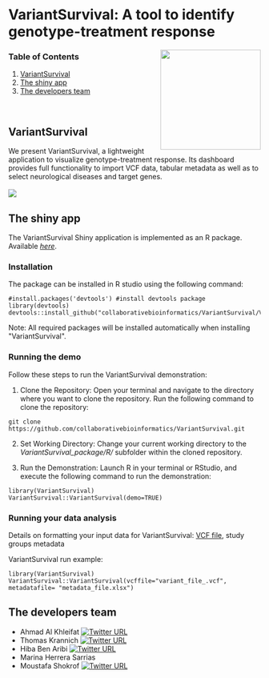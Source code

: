 # VariantSurvival: A tool to identify genotype-treatment response
<img src="https://user-images.githubusercontent.com/41301333/195215088-8404f200-8297-4322-a30f-c84f526aa620.png" width="200" height="200" align="right">

### Table of Contents
1. [VariantSurvival](#variantsurvival)
2. [The shiny app](#the-shiny-app)
3. [The developers team](#the-developers-team)
<br>


## VariantSurvival
We present VariantSurvival, a lightweight application to visualize genotype-treatment response.
Its dashboard provides full functionality to import VCF data, tabular metadata as well as to select neurological diseases and target genes.
<br><br>
<img src="https://github.com/collaborativebioinformatics/VariantSurvival/blob/main/img/VariantSurvival.svg">


## The shiny app
The VariantSurvival Shiny application is implemented as an R package. Available [_here_](https://github.com/collaborativebioinformatics/VariantSurvival/tree/main/VariantSurvival_package).


### Installation
The package can be installed in R studio using the following command:

```
#install.packages('devtools') #install devtools package
library(devtools)
devtools::install_github("collaborativebioinformatics/VariantSurvival/VariantSurvival_package")
```
Note: All required packages will be installed automatically when installing "VariantSurvival".


### Running the demo
Follow these steps to run the VariantSurvival demonstration:

  1. Clone the Repository: Open your terminal and navigate to the directory where you want to clone the repository. Run the following command to clone the repository:
     
  ```
  git clone https://github.com/collaborativebioinformatics/VariantSurvival.git
  ```
  
  2. Set Working Directory: Change your current working directory to the _VariantSurvival_package/R/_ subfolder within the cloned repository.
     
  3. Run the Demonstration: Launch R in your terminal or RStudio, and execute the following command to run the demonstration:
  
  ```
  library(VariantSurvival)
  VariantSurvival::VariantSurvival(demo=TRUE)
  ```


### Running your data analysis
Details on formatting your input data for VariantSurvival: [VCF file](https://github.com/collaborativebioinformatics/VariantSurvival/blob/main/docs/preprocessing/prepareVCF.md), study groups metadata

VariantSurvival run example:
```
library(VariantSurvival)
VariantSurvival::VariantSurvival(vcffile="variant_file_.vcf", metadatafile= "metadata_file.xlsx")
```


## The developers team

* Ahmad Al Khleifat [![Twitter URL](https://img.shields.io/twitter/url/https/twitter.com/AhmadAlKhleifat.svg?style=social&label=Follow%20%40AhmadAlKhleifat)](https://twitter.com/AhmadAlKhleifat)
* Thomas Krannich [![Twitter URL](https://img.shields.io/twitter/url/https/twitter.com/krannich479.svg?style=social&label=Follow%20%40krannich479)](https://twitter.com/krannich479)
* Hiba Ben Aribi [![Twitter URL](https://img.shields.io/twitter/url/https/twitter.com/Hiba_BenAribi.svg?style=social&label=Follow%20%40Hiba_BenAribi)](https://twitter.com/Hiba_BenAribi)
* Marina Herrera Sarrias
* Moustafa Shokrof [![Twitter URL](https://img.shields.io/twitter/url/https/twitter.com/mostafashokrof2.svg?style=social&label=Follow%20%40mostafashokrof2)](https://twitter.com/mostafashokrof2)


